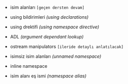 - isim alanları `[geçen dersten devam]`
- using bildirimleri _(using declarations)_
- using drektifi _(using namespace directive)_
- ADL _(argument dependant lookup)_
- ostream manipulators `[ileride detaylı anlatılacak]` 

- isimsiz isim alanları _(unnamed namespace)_
- inline namespace
- isim alanı eş ismi _(namespace alias)_
